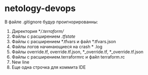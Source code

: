 # netology-devops
В файле .gitignore будур проигнорированны: 
1) Директория **/.terraform/*
2) Файлы с расширением *.tfstate*
3) Файлы с расширением *.tfvars и файл *.tfvars.json
4) Файлы логов начинающиеся на crash * .log
5) Файлы override.tf, override.tf.json, *_override.tf, *_override.tf.json
6) Файлы с расширением.terraformrc и файл terraform.rc
7) New line
8) Еще одна строчка для коммита IDE